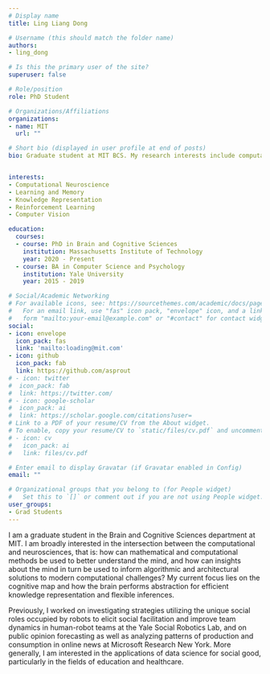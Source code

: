 ```yaml
---
# Display name
title: Ling Liang Dong

# Username (this should match the folder name)
authors:
- ling_dong

# Is this the primary user of the site?
superuser: false

# Role/position
role: PhD Student

# Organizations/Affiliations
organizations:
- name: MIT
  url: ""

# Short bio (displayed in user profile at end of posts)
bio: Graduate student at MIT BCS. My research interests include computational neuroscience and more specifically, learning and memory.


interests:
- Computational Neuroscience
- Learning and Memory
- Knowledge Representation
- Reinforcement Learning
- Computer Vision

education:
  courses:
  - course: PhD in Brain and Cognitive Sciences
    institution: Massachusetts Institute of Technology
    year: 2020 - Present
  - course: BA in Computer Science and Psychology
    institution: Yale University 
    year: 2015 - 2019

# Social/Academic Networking
# For available icons, see: https://sourcethemes.com/academic/docs/page-builder/#icons
#   For an email link, use "fas" icon pack, "envelope" icon, and a link in the
#   form "mailto:your-email@example.com" or "#contact" for contact widget.
social:
- icon: envelope
  icon_pack: fas
  link: 'mailto:loading@mit.com'
- icon: github
  icon_pack: fab
  link: https://github.com/asprout
# - icon: twitter
#  icon_pack: fab
#  link: https://twitter.com/
# - icon: google-scholar
#  icon_pack: ai
#  link: https://scholar.google.com/citations?user=
# Link to a PDF of your resume/CV from the About widget.
# To enable, copy your resume/CV to `static/files/cv.pdf` and uncomment the lines below.
# - icon: cv
#   icon_pack: ai
#   link: files/cv.pdf

# Enter email to display Gravatar (if Gravatar enabled in Config)
email: ""

# Organizational groups that you belong to (for People widget)
#   Set this to `[]` or comment out if you are not using People widget.
user_groups:
- Grad Students
---
```


I am a graduate student in the Brain and Cognitive Sciences department at MIT. I am broadly interested in the intersection between the computational and neurosciences, that is: how can mathematical and computational methods be used to better understand the mind, and how can insights about the mind in turn be used to inform algorithmic and architectural solutions to modern computational challenges? My current focus lies on the cognitive map and how the brain performs abstraction for efficient knowledge representation and flexible inferences.

Previously, I worked on investigating strategies utilizing the unique social roles occupied by robots to elicit social facilitation and improve team dynamics in human-robot teams at the Yale Social Robotics Lab, and on public opinion forecasting as well as analyzing patterns of production and consumption in online news at Microsoft Research New York. More generally, I am interested in the applications of data science for social good, particularly in the fields of education and healthcare.
